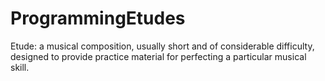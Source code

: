ProgrammingEtudes
=================

Etude: a musical composition, usually short and of considerable difficulty, designed to provide practice material for perfecting a particular musical skill.
